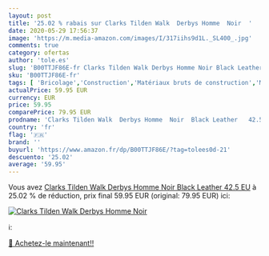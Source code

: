 ```yaml
---
layout: post
title: '25.02 % rabais sur Clarks Tilden Walk  Derbys Homme  Noir  '
date: 2020-05-29 17:56:37
image: 'https://m.media-amazon.com/images/I/317iihs9d1L._SL400_.jpg'
comments: true
category: ofertas
author: 'tole.es'
slug: 'B00TTJF86E-fr Clarks Tilden Walk Derbys Homme Noir Black Leather 42.5 EU'
sku: 'B00TTJF86E-fr'
tags: [ 'Bricolage','Construction','Matériaux bruts de construction','Matériel de construction', ]
actualPrice: 59.95 EUR
currency: EUR
price: 59.95
comparePrice: 79.95 EUR
prodname: 'Clarks Tilden Walk  Derbys Homme  Noir  Black Leather   42.5 EU'
country: 'fr'
flag: '🇫🇷'
brand: ''
buyurl: 'https://www.amazon.fr/dp/B00TTJF86E/?tag=tolees0d-21'
descuento: '25.02'
average: '59.95'
---
```


Vous avez [Clarks Tilden Walk  Derbys Homme  Noir  Black Leather   42.5 EU](https://www.amazon.fr/dp/B00TTJF86E/?tag=tolees0d-21)  à  25.02 % de réduction, prix final  59.95 EUR (original: 79.95 EUR) ici:

[![Clarks Tilden Walk  Derbys Homme  Noir  ](https://m.media-amazon.com/images/I/317iihs9d1L._SL400_.jpg)](https://www.amazon.fr/dp/B00TTJF86E/?tag=tolees0d-21)

ℹ️:


[🛒 Achetez-le maintenant!!](https://www.amazon.fr/dp/B00TTJF86E/?tag=tolees0d-21)
